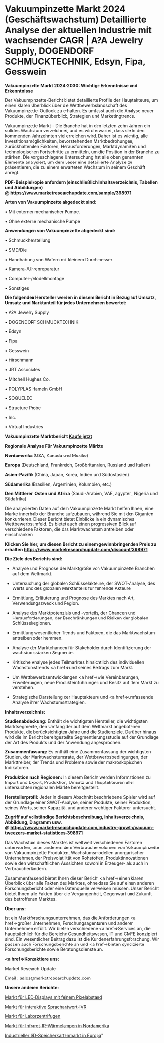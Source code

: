 # Vakuumpinzette Markt 2024 (Geschäftswachstum) Detaillierte Analyse der aktuellen Industrie mit wachsender CAGR | A?A Jewelry Supply, DOGENDORF SCHMUCKTECHNIK, Edsyn, Fipa, Gesswein

<strong>Vakuumpinzette Markt 2024-2030: Wichtige Erkenntnisse und Erkenntnisse</strong>

Der Vakuumpinzette-Bericht bietet detaillierte Profile der Hauptakteure, um einen klaren Überblick über die Wettbewerbslandschaft des Vakuumpinzette-Outlook zu erhalten. Es umfasst auch die Analyse neuer Produkte, den Finanzüberblick, Strategien und Marketingtrends.

Vakuumpinzette Markt - Die Branche hat in den letzten zehn Jahren ein solides Wachstum verzeichnet, und es wird erwartet, dass sie in den kommenden Jahrzehnten viel erreichen wird. Daher ist es wichtig, alle Investitionsmöglichkeiten, bevorstehenden Marktbedrohungen, zurückhaltenden Faktoren, Herausforderungen, Marktdynamiken und technologischen Fortschritte zu ermitteln, um die Position in der Branche zu stärken. Die vorgeschlagene Untersuchung hat alle oben genannten Elemente analysiert, um dem Leser eine detaillierte Analyse zu präsentieren, die zu einem erwarteten Wachstum in seinem Geschäft anregt.

<strong><b>PDF-Beispielkopie anfordern (einschließlich Inhaltsverzeichnis, Tabellen und Abbildungen) @ </b></strong><strong><a href=https://www.marketresearchupdate.com/sample/398971><strong>https://www.marketresearchupdate.com/sample/398971</u></a></strong></strong>

<strong>Arten von Vakuumpinzette abgedeckt sind:</strong>

• Mit externer mechanischer Pumpe.

• Ohne externe mechanische Pumpe

<strong>Anwendungen von Vakuumpinzette abgedeckt sind:</strong>

• Schmuckherstellung

• SMD/Die

• Handhabung von Wafern mit kleinem Durchmesser

• Kamera-/Uhrenreparatur

• Computer-/Modellmontage

• Sonstiges

<strong>Die folgenden Hersteller werden in diesem Bericht in Bezug auf Umsatz, Umsatz und Marktanteil für jedes Unternehmen bewertet:</strong>

• A?A Jewelry Supply

• DOGENDORF SCHMUCKTECHNIK

• Edsyn

• Fipa

• Gesswein

• Hirschmann

• JRT Associates

• Mitchell Hughes Co.

• POLYPLAS Hameln GmbH

• SOQUELEC

• Structure Probe

• Inc.

• Virtual Industries

<strong>Vakuumpinzette Marktbericht <a href=https://www.marketresearchupdate.com/buynow/398971>Kaufe jetzt</a></strong>

<strong>Regionale Analyse Für Vakuumpinzette Märkte</strong>

<strong>Nordamerika</strong> (USA, Kanada und Mexiko)

<strong>Europa</strong> (Deutschland, Frankreich, Großbritannien, Russland und Italien)

<strong>Asien-Pazifik</strong> (China, Japan, Korea, Indien und Südostasien)

<strong>Südamerika</strong> (Brasilien, Argentinien, Kolumbien, etc.)

<strong>Den Mittleren</strong> <strong>Osten und Afrika</strong> (Saudi-Arabien, VAE, ägypten, Nigeria und Südafrika)

Die analysierten Daten auf dem Vakuumpinzette Markt helfen Ihnen, eine Marke innerhalb der Branche aufzubauen, während Sie mit den Giganten konkurrieren. Dieser Bericht bietet Einblicke in ein dynamisches Wettbewerbsumfeld. Es bietet auch einen progressiven Blick auf verschiedene Faktoren, die das Marktwachstum antreiben oder einschränken.

<strong>Klicken Sie hier, um diesen Bericht zu einem gewinnbringenden Preis zu erhalten
</strong><strong><a href=https://www.marketresearchupdate.com/discount/398971>https://www.marketresearchupdate.com/discount/398971</b></u></strong></a>

<strong>Die Ziele des Berichts sind:</strong>

- Analyse und Prognose der Marktgröße von Vakuumpinzette Branchen auf dem Weltmarkt.

- Untersuchung der globalen Schlüsselakteure, der SWOT-Analyse, des Werts und des globalen Marktanteils für führende Akteure.

- Ermittlung, Erläuterung und Prognose des Marktes nach Art, Verwendungszweck und Region.

- Analyse des Marktpotenzials und -vorteils, der Chancen und Herausforderungen, der Beschränkungen und Risiken der globalen Schlüsselregionen.

- Ermittlung wesentlicher Trends und Faktoren, die das Marktwachstum antreiben oder hemmen.

- Analyse der Marktchancen für Stakeholder durch Identifizierung der wachstumsstarken Segmente.

- Kritische Analyse jedes Teilmarktes hinsichtlich des individuellen Wachstumstrends <a href=>und</a> seines Beitrags zum Markt.

- Um Wettbewerbsentwicklungen <a href=>wie</a> Vereinbarungen, Erweiterungen, neue Produkteinführungen und Besitz auf dem Markt zu verstehen.

- Strategische Darstellung der Hauptakteure und <a href=>umfas</a>sende Analyse ihrer Wachstumsstrategien.

<strong>Inhaltsverzeichnis:</strong>

<strong>Studienabdeckung:</strong> Enthält die wichtigsten Hersteller, die wichtigsten Marktsegmente, den Umfang der auf dem Weltmarkt angebotenen Produkte, die berücksichtigten Jahre und die Studienziele. Darüber hinaus wird die im Bericht bereitgestellte Segmentierungsstudie auf der Grundlage der Art des Produkts und der Anwendung angesprochen.

<strong>Zusammenfassung:</strong> Es enthält eine Zusammenfassung der wichtigsten Studien, der Marktwachstumsrate, der Wettbewerbsbedingungen, der Markttreiber, der Trends und Probleme sowie der makroskopischen Indikatoren.

<strong>Produktion nach Regionen:</strong> In diesem Bericht werden Informationen zu Import und Export, Produktion, Umsatz und Hauptakteuren aller untersuchten regionalen Märkte bereitgestellt.

<strong>Herstellerprofil:</strong> Jeder in diesem Abschnitt beschriebene Spieler wird auf der Grundlage einer SWOT-Analyse, seiner Produkte, seiner Produktion, seines Werts, seiner Kapazität und anderer wichtiger Faktoren untersucht.

<strong><b>Zugriff auf vollständige Berichtsbeschreibung, Inhaltsverzeichnis, Abbildung, Diagramm usw. @ </b></strong><strong><a href=https://www.marketresearchupdate.com/industry-growth/vacuum-tweezers-market-statistices-398971>https://www.marketresearchupdate.com/industry-growth/vacuum-tweezers-market-statistices-398971</a></strong>

Das Wachstum dieses Marktes ist weltweit verschiedenen Faktoren unterworfen, unter anderem dem Verbrauchervolumen von Vakuumpinzette von Vakuumpinzette Produkten, Wachstumsmodellen anorganischer Unternehmen, der Preisvolatilität von Rohstoffen, Produktinnovationen sowie den wirtschaftlichen Aussichten sowohl in Erzeuger- als auch in Verbraucherländern.

Zusammenfassend bietet Ihnen dieser Bericht <a href=>einen</a> klaren Überblick über alle Fakten des Marktes, ohne dass Sie auf einen anderen Forschungsbericht oder eine Datenquelle verweisen müssen. Unser Bericht bietet Ihnen alle Fakten über die Vergangenheit, Gegenwart und Zukunft des betroffenen Marktes.

<strong>Über uns:</strong>

 ist ein Marktforschungsunternehmen, das die Anforderungen <a href=>großer</a> Unternehmen, Forschungsagenturen und anderer Unternehmen erfüllt. Wir bieten verschiedene <a href=>Services</a> an, die hauptsächlich für die Bereiche Gesundheitswesen, IT und CMFE konzipiert sind. Ein wesentlicher Beitrag dazu ist die Kundenerfahrungsforschung. Wir passen auch Forschungsberichte an und <a href=>bieten</a> syndizierte Forschungsberichte sowie Beratungsdienste an.

<strong><a href=>Kontaktiere uns:</a></strong>

Market Research Update

Email : sales@marketresearchupdate.com

<strong>Unsere anderen Berichte:</strong>

<a href=https://www.linkedin.com/pulse/fine-pixel-pitch-led-displays-market-analysis-understanding>Markt für LED-Displays mit feinem Pixelabstand</a>

<a href=https://www.linkedin.com/pulse/interactive-voice-response-ivr-market-2023-remarking-enormous>Markt für interaktive Sprachantwort-IVR</a>

<a href=https://www.linkedin.com/pulse/laboratory-centrifuge-market-2023-remarking-enormous>Markt für Laborzentrifugen</a>

<a href=https://www.linkedin.com/pulse/north-america-infrared-ir-heat-lamps-market>Markt für Infrarot-IR-Wärmelampen in Nordamerika</a>

<a href=https://www.linkedin.com/pulse/europe-industrial-sd-memory-card-market-size-growth-set>Industrieller SD-Speicherkartenmarkt in Europa</a>"
